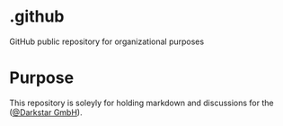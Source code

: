 # .github
GitHub public repository for organizational purposes 

# Purpose
This repository is soleyly for holding markdown and discussions for the ([@Darkstar GmbH](https://github.com/Darkstar-GmbH)).

